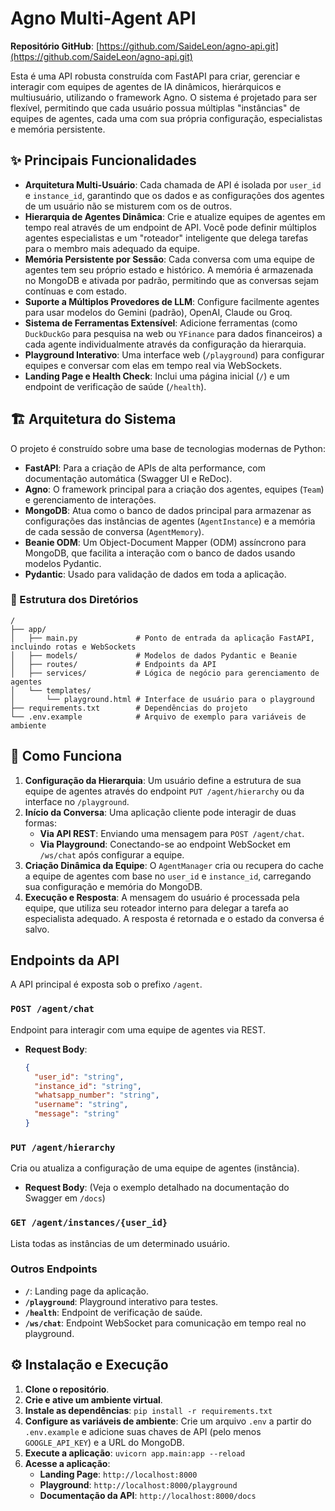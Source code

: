 # Agno Multi-Agent API

**Repositório GitHub**: [https://github.com/SaideLeon/agno-api.git](https://github.com/SaideLeon/agno-api.git)

Esta é uma API robusta construída com FastAPI para criar, gerenciar e interagir com equipes de agentes de IA dinâmicos, hierárquicos e multiusuário, utilizando o framework Agno. O sistema é projetado para ser flexível, permitindo que cada usuário possua múltiplas "instâncias" de equipes de agentes, cada uma com sua própria configuração, especialistas e memória persistente.

## ✨ Principais Funcionalidades

- **Arquitetura Multi-Usuário**: Cada chamada de API é isolada por `user_id` e `instance_id`, garantindo que os dados e as configurações dos agentes de um usuário não se misturem com os de outros.
- **Hierarquia de Agentes Dinâmica**: Crie e atualize equipes de agentes em tempo real através de um endpoint de API. Você pode definir múltiplos agentes especialistas e um "roteador" inteligente que delega tarefas para o membro mais adequado da equipe.
- **Memória Persistente por Sessão**: Cada conversa com uma equipe de agentes tem seu próprio estado e histórico. A memória é armazenada no MongoDB e ativada por padrão, permitindo que as conversas sejam contínuas e com estado.
- **Suporte a Múltiplos Provedores de LLM**: Configure facilmente agentes para usar modelos do Gemini (padrão), OpenAI, Claude ou Groq.
- **Sistema de Ferramentas Extensível**: Adicione ferramentas (como `DuckDuckGo` para pesquisa na web ou `YFinance` para dados financeiros) a cada agente individualmente através da configuração da hierarquia.
- **Playground Interativo**: Uma interface web (`/playground`) para configurar equipes e conversar com elas em tempo real via WebSockets.
- **Landing Page e Health Check**: Inclui uma página inicial (`/`) e um endpoint de verificação de saúde (`/health`).

## 🏗️ Arquitetura do Sistema

O projeto é construído sobre uma base de tecnologias modernas de Python:

- **FastAPI**: Para a criação de APIs de alta performance, com documentação automática (Swagger UI e ReDoc).
- **Agno**: O framework principal para a criação dos agentes, equipes (`Team`) e gerenciamento de interações.
- **MongoDB**: Atua como o banco de dados principal para armazenar as configurações das instâncias de agentes (`AgentInstance`) e a memória de cada sessão de conversa (`AgentMemory`).
- **Beanie ODM**: Um Object-Document Mapper (ODM) assíncrono para MongoDB, que facilita a interação com o banco de dados usando modelos Pydantic.
- **Pydantic**: Usado para validação de dados em toda a aplicação.

### 📂 Estrutura dos Diretórios

```
/
├── app/
│   ├── main.py             # Ponto de entrada da aplicação FastAPI, incluindo rotas e WebSockets
│   ├── models/             # Modelos de dados Pydantic e Beanie
│   ├── routes/             # Endpoints da API
│   ├── services/           # Lógica de negócio para gerenciamento de agentes
│   └── templates/
│       └── playground.html # Interface de usuário para o playground
├── requirements.txt        # Dependências do projeto
└── .env.example            # Arquivo de exemplo para variáveis de ambiente
```

## 🚀 Como Funciona

1.  **Configuração da Hierarquia**: Um usuário define a estrutura de sua equipe de agentes através do endpoint `PUT /agent/hierarchy` ou da interface no `/playground`.
2.  **Início da Conversa**: Uma aplicação cliente pode interagir de duas formas:
    - **Via API REST**: Enviando uma mensagem para `POST /agent/chat`.
    - **Via Playground**: Conectando-se ao endpoint WebSocket em `/ws/chat` após configurar a equipe.
3.  **Criação Dinâmica da Equipe**: O `AgentManager` cria ou recupera do cache a equipe de agentes com base no `user_id` e `instance_id`, carregando sua configuração e memória do MongoDB.
4.  **Execução e Resposta**: A mensagem do usuário é processada pela equipe, que utiliza seu roteador interno para delegar a tarefa ao especialista adequado. A resposta é retornada e o estado da conversa é salvo.

## Endpoints da API

A API principal é exposta sob o prefixo `/agent`.

### `POST /agent/chat`

Endpoint para interagir com uma equipe de agentes via REST.

-   **Request Body**:
    ```json
    {
      "user_id": "string",
      "instance_id": "string",
      "whatsapp_number": "string",
      "username": "string",
      "message": "string"
    }
    ```

### `PUT /agent/hierarchy`

Cria ou atualiza a configuração de uma equipe de agentes (instância).

-   **Request Body**: (Veja o exemplo detalhado na documentação do Swagger em `/docs`)

### `GET /agent/instances/{user_id}`

Lista todas as instâncias de um determinado usuário.

### Outros Endpoints

- **`/`**: Landing page da aplicação.
- **`/playground`**: Playground interativo para testes.
- **`/health`**: Endpoint de verificação de saúde.
- **`/ws/chat`**: Endpoint WebSocket para comunicação em tempo real no playground.

## ⚙️ Instalação e Execução

1.  **Clone o repositório**.
2.  **Crie e ative um ambiente virtual**.
3.  **Instale as dependências**: `pip install -r requirements.txt`
4.  **Configure as variáveis de ambiente**: Crie um arquivo `.env` a partir do `.env.example` e adicione suas chaves de API (pelo menos `GOOGLE_API_KEY`) e a URL do MongoDB.
5.  **Execute a aplicação**: `uvicorn app.main:app --reload`
6.  **Acesse a aplicação**:
    - **Landing Page**: `http://localhost:8000`
    - **Playground**: `http://localhost:8000/playground`
    - **Documentação da API**: `http://localhost:8000/docs`
